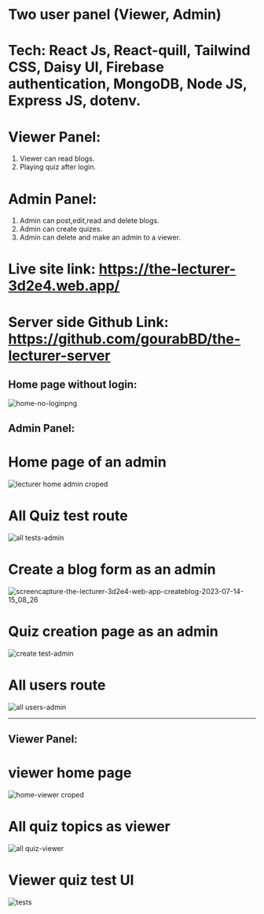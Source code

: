 
# Two user panel (Viewer, Admin)
# Tech: React Js, React-quill, Tailwind CSS, Daisy UI, Firebase authentication, MongoDB, Node JS, Express JS, dotenv.

# Viewer Panel:
1. Viewer can read blogs.
2. Playing quiz after login.

# Admin Panel:
1. Admin can post,edit,read and delete blogs.
2. Admin can create quizes.
3. Admin can delete and make an admin to a viewer.


# Live site link: https://the-lecturer-3d2e4.web.app/
#  Server side Github Link: https://github.com/gourabBD/the-lecturer-server

## Home page without login:


![home-no-loginpng](https://github.com/gourabBD/the-lecturer-client/assets/67328861/48005916-36bc-47af-8ab0-3948619d53c8)


## Admin Panel:

# Home page of an admin
![lecturer home admin croped](https://github.com/gourabBD/the-lecturer-client/assets/67328861/c7ba2508-2fcd-450f-80d3-e5ee32eb950c)





# All Quiz test route

![all tests-admin](https://github.com/gourabBD/the-lecturer-client/assets/67328861/328e0c4b-8da8-4fa5-80c2-e627430c0dba)



# Create a blog form as an admin
![screencapture-the-lecturer-3d2e4-web-app-createblog-2023-07-14-15_08_26](https://github.com/gourabBD/the-lecturer-client/assets/67328861/6af495d3-4419-44d9-8975-7d1886cdc896)




# Quiz creation page as an admin

![create test-admin](https://github.com/gourabBD/the-lecturer-client/assets/67328861/1a0a03d1-5a65-46fd-8e3b-d885c45ddce8)



# All users route

![all users-admin](https://github.com/gourabBD/the-lecturer-client/assets/67328861/e23308e8-0443-4053-9575-8578f3bbc08b)



---------------------------------------------------------------------------------------------------------------------------------------
## Viewer Panel:

 # viewer home page
![home-viewer croped](https://github.com/gourabBD/the-lecturer-client/assets/67328861/c441a279-8722-4fe6-9979-d4d18d5f911f)




# All quiz topics as viewer

![all quiz-viewer](https://github.com/gourabBD/the-lecturer-client/assets/67328861/29990238-0580-4aaf-836d-271af3db09f1)



# Viewer quiz test UI
![tests](https://github.com/gourabBD/the-lecturer-client/assets/67328861/daf33a11-4162-4343-a7da-c2e43b902584)





 
 
